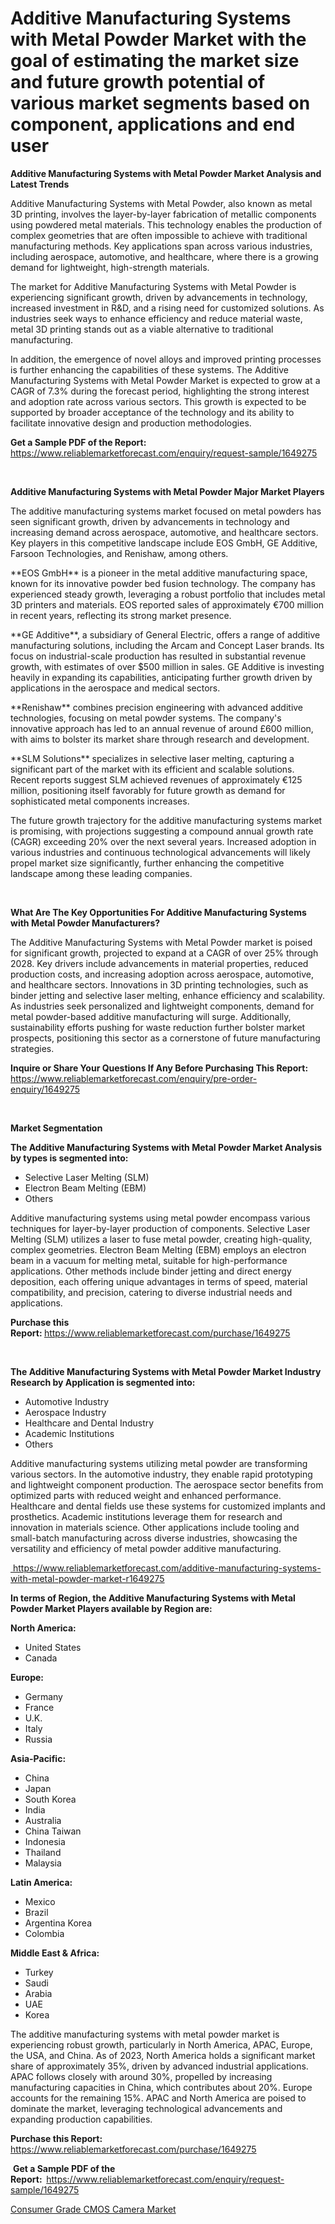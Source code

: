 <p><h1>Additive Manufacturing Systems with Metal Powder Market with the goal of estimating the market size and future growth potential of various market segments based on component, applications and end user</h1></p><p><strong>Additive Manufacturing Systems with Metal Powder Market Analysis and Latest Trends</strong></p>
<p><p>Additive Manufacturing Systems with Metal Powder, also known as metal 3D printing, involves the layer-by-layer fabrication of metallic components using powdered metal materials. This technology enables the production of complex geometries that are often impossible to achieve with traditional manufacturing methods. Key applications span across various industries, including aerospace, automotive, and healthcare, where there is a growing demand for lightweight, high-strength materials.</p><p>The market for Additive Manufacturing Systems with Metal Powder is experiencing significant growth, driven by advancements in technology, increased investment in R&D, and a rising need for customized solutions. As industries seek ways to enhance efficiency and reduce material waste, metal 3D printing stands out as a viable alternative to traditional manufacturing.</p><p>In addition, the emergence of novel alloys and improved printing processes is further enhancing the capabilities of these systems. The Additive Manufacturing Systems with Metal Powder Market is expected to grow at a CAGR of 7.3% during the forecast period, highlighting the strong interest and adoption rate across various sectors. This growth is expected to be supported by broader acceptance of the technology and its ability to facilitate innovative design and production methodologies.</p></p>
<p><strong>Get a Sample PDF of the Report:&nbsp;</strong> <a href="https://www.reliablemarketforecast.com/enquiry/request-sample/1649275?utm_campaign=2300&utm_medium=2&utm_source=Github&utm_content=ia&utm_term=26032025&utm_id=additive-manufacturing-systems-with-metal-powder">https://www.reliablemarketforecast.com/enquiry/request-sample/1649275</a></p>
<p>&nbsp;</p>
<p><strong>Additive Manufacturing Systems with Metal Powder Major Market Players</strong></p>
<p><p>The additive manufacturing systems market focused on metal powders has seen significant growth, driven by advancements in technology and increasing demand across aerospace, automotive, and healthcare sectors. Key players in this competitive landscape include EOS GmbH, GE Additive, Farsoon Technologies, and Renishaw, among others.</p><p>**EOS GmbH** is a pioneer in the metal additive manufacturing space, known for its innovative powder bed fusion technology. The company has experienced steady growth, leveraging a robust portfolio that includes metal 3D printers and materials. EOS reported sales of approximately €700 million in recent years, reflecting its strong market presence.</p><p>**GE Additive**, a subsidiary of General Electric, offers a range of additive manufacturing solutions, including the Arcam and Concept Laser brands. Its focus on industrial-scale production has resulted in substantial revenue growth, with estimates of over $500 million in sales. GE Additive is investing heavily in expanding its capabilities, anticipating further growth driven by applications in the aerospace and medical sectors.</p><p>**Renishaw** combines precision engineering with advanced additive technologies, focusing on metal powder systems. The company's innovative approach has led to an annual revenue of around £600 million, with aims to bolster its market share through research and development.</p><p>**SLM Solutions** specializes in selective laser melting, capturing a significant part of the market with its efficient and scalable solutions. Recent reports suggest SLM achieved revenues of approximately €125 million, positioning itself favorably for future growth as demand for sophisticated metal components increases.</p><p>The future growth trajectory for the additive manufacturing systems market is promising, with projections suggesting a compound annual growth rate (CAGR) exceeding 20% over the next several years. Increased adoption in various industries and continuous technological advancements will likely propel market size significantly, further enhancing the competitive landscape among these leading companies.</p></p>
<p>&nbsp;</p>
<p><strong>What Are The Key Opportunities For Additive Manufacturing Systems with Metal Powder Manufacturers?</strong></p>
<p><p>The Additive Manufacturing Systems with Metal Powder market is poised for significant growth, projected to expand at a CAGR of over 25% through 2028. Key drivers include advancements in material properties, reduced production costs, and increasing adoption across aerospace, automotive, and healthcare sectors. Innovations in 3D printing technologies, such as binder jetting and selective laser melting, enhance efficiency and scalability. As industries seek personalized and lightweight components, demand for metal powder-based additive manufacturing will surge. Additionally, sustainability efforts pushing for waste reduction further bolster market prospects, positioning this sector as a cornerstone of future manufacturing strategies.</p></p>
<p><strong>Inquire or Share Your Questions If Any Before Purchasing This Report:</strong> <a href="https://www.reliablemarketforecast.com/enquiry/pre-order-enquiry/1649275?utm_campaign=2300&utm_medium=2&utm_source=Github&utm_content=ia&utm_term=26032025&utm_id=additive-manufacturing-systems-with-metal-powder">https://www.reliablemarketforecast.com/enquiry/pre-order-enquiry/1649275</a></p>
<p>&nbsp;</p>
<p><strong>Market Segmentation</strong></p>
<p><strong>The Additive Manufacturing Systems with Metal Powder Market Analysis by types is segmented into:</strong></p>
<p><ul><li>Selective Laser Melting (SLM)</li><li>Electron Beam Melting (EBM)</li><li>Others</li></ul></p>
<p><p>Additive manufacturing systems using metal powder encompass various techniques for layer-by-layer production of components. Selective Laser Melting (SLM) utilizes a laser to fuse metal powder, creating high-quality, complex geometries. Electron Beam Melting (EBM) employs an electron beam in a vacuum for melting metal, suitable for high-performance applications. Other methods include binder jetting and direct energy deposition, each offering unique advantages in terms of speed, material compatibility, and precision, catering to diverse industrial needs and applications.</p></p>
<p><strong>Purchase this Report:&nbsp;</strong><a href="https://www.reliablemarketforecast.com/purchase/1649275?utm_campaign=2300&utm_medium=2&utm_source=Github&utm_content=ia&utm_term=26032025&utm_id=additive-manufacturing-systems-with-metal-powder">https://www.reliablemarketforecast.com/purchase/1649275</a></p>
<p>&nbsp;</p>
<p><strong>The Additive Manufacturing Systems with Metal Powder Market Industry Research by Application is segmented into:</strong></p>
<p><ul><li>Automotive Industry</li><li>Aerospace Industry</li><li>Healthcare and Dental Industry</li><li>Academic Institutions</li><li>Others</li></ul></p>
<p><p>Additive manufacturing systems utilizing metal powder are transforming various sectors. In the automotive industry, they enable rapid prototyping and lightweight component production. The aerospace sector benefits from optimized parts with reduced weight and enhanced performance. Healthcare and dental fields use these systems for customized implants and prosthetics. Academic institutions leverage them for research and innovation in materials science. Other applications include tooling and small-batch manufacturing across diverse industries, showcasing the versatility and efficiency of metal powder additive manufacturing.</p></p>
<p><a href="https://www.reliablemarketforecast.com/additive-manufacturing-systems-with-metal-powder-market-r1649275?utm_campaign=2300&utm_medium=2&utm_source=Github&utm_content=ia&utm_term=26032025&utm_id=additive-manufacturing-systems-with-metal-powder">&nbsp;https://www.reliablemarketforecast.com/additive-manufacturing-systems-with-metal-powder-market-r1649275</a></p>
<p><strong>In terms of Region, the Additive Manufacturing Systems with Metal Powder Market Players available by Region are:</strong></p>
<p>
    <p> <strong> North America: </strong>
        <ul>
            <li>United States</li>
            <li>Canada</li>
        </ul>
        </p> 
    <p> <strong> Europe: </strong>
        <ul>
            <li>Germany</li>
            <li>France</li>
            <li>U.K.</li>
            <li>Italy</li>
            <li>Russia</li>
        </ul>
        </p> 
    <p> <strong> Asia-Pacific: </strong>
        <ul>
            <li>China</li>
            <li>Japan</li>
            <li>South Korea</li>
            <li>India</li>
            <li>Australia</li>
            <li>China Taiwan</li>
            <li>Indonesia</li>
            <li>Thailand</li>
            <li>Malaysia</li>
        </ul>
        </p> 
    <p> <strong> Latin America: </strong>
        <ul>
            <li>Mexico</li>
            <li>Brazil</li>
            <li>Argentina Korea</li>
            <li>Colombia</li>
        </ul>
        </p> 
    <p> <strong> Middle East & Africa: </strong>
        <ul>
            <li>Turkey</li>
            <li>Saudi</li>
            <li>Arabia</li>
            <li>UAE</li>
            <li>Korea</li>
        </ul>
    </p>
    </p>
<p><p>The additive manufacturing systems with metal powder market is experiencing robust growth, particularly in North America, APAC, Europe, the USA, and China. As of 2023, North America holds a significant market share of approximately 35%, driven by advanced industrial applications. APAC follows closely with around 30%, propelled by increasing manufacturing capacities in China, which contributes about 20%. Europe accounts for the remaining 15%. APAC and North America are poised to dominate the market, leveraging technological advancements and expanding production capabilities.</p></p>
<p><strong>Purchase this Report: </strong><a href="https://www.reliablemarketforecast.com/purchase/1649275?utm_campaign=2300&utm_medium=2&utm_source=Github&utm_content=ia&utm_term=26032025&utm_id=additive-manufacturing-systems-with-metal-powder">https://www.reliablemarketforecast.com/purchase/1649275</a></p>
<p>&nbsp;<strong>Get a Sample PDF of the Report:&nbsp;&nbsp;</strong><a href="https://www.reliablemarketforecast.com/enquiry/request-sample/1649275?utm_campaign=2300&utm_medium=2&utm_source=Github&utm_content=ia&utm_term=26032025&utm_id=additive-manufacturing-systems-with-metal-powder">https://www.reliablemarketforecast.com/enquiry/request-sample/1649275</a></p>
<p><strong></strong></p>
<p><p><a href="https://github.com/abbislposival/Market-Research-Report-List-2/blob/main/consumer-grade-cmos-camera-market.md?utm_campaign=2300&utm_medium=2&utm_source=Github&utm_content=ia&utm_term=26032025&utm_id=additive-manufacturing-systems-with-metal-powder">Consumer Grade CMOS Camera Market</a></p></p>